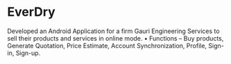 # EverDry
Developed an Android Application for a firm Gauri Engineering  Services to sell their products and services in online mode. 
• Functions – Buy products, Generate Quotation, Price Estimate,  Account Synchronization, Profile, Sign-in, Sign-up. 
